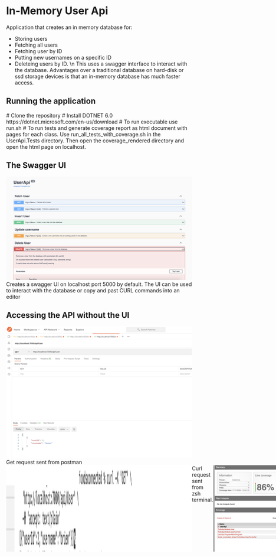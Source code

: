 <h1>In-Memory User Api</h1>

Application that creates an in memory database for:
- Storing users 
- Fetching all users
- Fetching user by ID
- Putting new usernames on a specific ID 
- Deleteing users by ID. 
\n This uses a swagger interface to interact with the database.  Advantages over a traditional database on hard-disk or ssd storage devices is that an in-memory database has much faster access.

<h2>Running the application</h2>
# Clone the repository
# Install DOTNET 6.0 https://dotnet.microsoft.com/en-us/download
# To run executable use run.sh
# To run tests and generate coverage report as html document with pages for each class. Use run_all_tests_with_coverage.sh in the UserApi.Tests directory. Then open the coverage_rendered directory and open the html page on localhost.

<h2>The Swagger UI</h2>

<img src="/instructions/1.png" alt="Alt text" title="Optional title">
Creates a swagger UI on localhost port 5000 by default. The UI can be used to interact with the database or copy and past CURL commands into an editor

<h2>Accessing the API without the UI</h2>

<img src="/instructions/2.png" alt="Alt text" title="Optional title">
Get request sent from postman

<div style="display: flex; flex-direction: horizontal">
<img src="/instructions/3.png" alt="Alt text" title="Optional title">
Curl request sent from zsh terminal.


<img src="/instructions/4.png" alt="Alt text" title="Optional title">
Coverage report created by ReportGenerator with clickable links to each individual file to see line by line coverage.</div>
